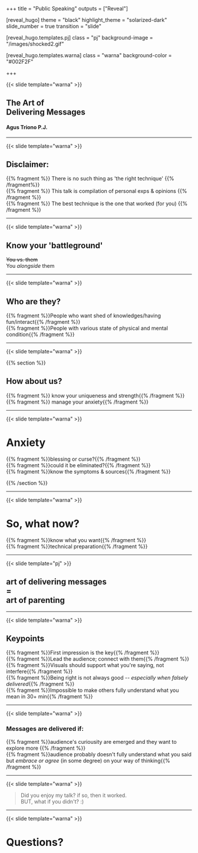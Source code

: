 +++
title = "Public Speaking"
outputs = ["Reveal"]

[reveal_hugo]
theme = "black"
highlight_theme = "solarized-dark"
slide_number = true
transition = "slide"

[reveal_hugo.templates.pj]
class = "pj"
background-image = "/images/shocked2.gif"

[reveal_hugo.templates.warna]
class = "warna"
background-color = "#002F2F"

+++

{{< slide template="warna" >}}
## The Art of <br> Delivering Messages
#### Agus Triono P.J.

---

{{< slide template="warna" >}}

## Disclaimer:

{{% fragment %}}  There is no such thing as 'the right technique' {{% /fragment%}} <br>
{{% fragment %}}  This talk is compilation of personal exps & opinions {{% /fragment %}} <br>
{{% fragment %}}  The best technique is the one that worked (for you) {{% /fragment %}}

---

{{< slide template="warna" >}}

## Know your 'battleground'
~~You vs. them~~ <br>
You  *alongside* them

---

{{< slide template="warna" >}}

## Who are they?

{{% fragment %}}People who want shed of knowledges/having fun/interact{{% /fragment %}} <br>
{{% fragment %}}People with various state of physical and mental condition{{% /fragment %}}

---

{{< slide template="warna" >}}

{{% section %}}

## How about us?

{{% fragment %}} know your uniqueness and strength{{% /fragment %}} <br>
{{% fragment %}} manage your anxiety{{% /fragment %}}

---

{{< slide template="warna" >}}

# Anxiety
{{% fragment %}}blessing or curse?{{% /fragment %}} <br>
{{% fragment %}}could it be eliminated?{{% /fragment %}} <br>
{{% fragment %}}know the symptoms & sources{{% /fragment %}}

{{% /section %}}

---

{{< slide template="warna" >}}
# So, what now?

{{% fragment %}}know what you want{{% /fragment %}} <br>
{{% fragment %}}technical preparation{{% /fragment %}}

---

{{< slide template="pj" >}}

## art of delivering messages <br> = <br> art of parenting

---

{{< slide template="warna" >}}

## Keypoints
{{% fragment %}}First impression is the key{{% /fragment %}} <br>
{{% fragment %}}Lead the audience; connect with them{{% /fragment %}} <br>
{{% fragment %}}Visuals should support what you're saying, not interfere{{% /fragment %}} <br>
{{% fragment %}}Being right is not always good -- *especially when falsely delivered*{{% /fragment %}} <br>
{{% fragment %}}Impossible to make others fully understand what you mean in 30+ min{{% /fragment %}} 

---

{{< slide template="warna" >}}

### Messages are delivered if:
{{% fragment %}}audience's curiousity are emerged and they want to explore more {{% /fragment %}}<br>
{{% fragment %}}audience probably doesn't fully understand what you said but *embrace or agree* (in some degree) on your way of thinking{{% /fragment %}}

---

{{< slide template="warna" >}}

> Did you enjoy my talk? if so, then it worked. <br>
BUT, what if you didn't? :)

---

{{< slide template="warna" >}}

# Questions?

